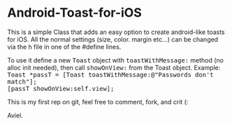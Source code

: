 Android-Toast-for-iOS
=====================

This is a simple Class that adds an easy option to create android-like toasts for iOS.
All the normal settings (size, color. margin etc...) can be changed via the h file in one of the #define lines.

To use it define a new <tt>Toast</tt> object with <tt>toastWithMessage:</tt> method (no alloc init needed), then call <tt>showOnView:</tt> from the Toast object.
Example:
<br><tt>
 Toast *passT = [Toast toastWithMessage:@"Passwords don't match"];<br>
 [passT showOnView:self.view];
</tt>


This is my first rep on git, feel free to comment, fork, and crit (:

Aviel.

